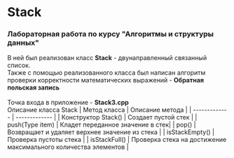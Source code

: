 # Stack

### Лабораторная работа по курсу "Алгоритмы и структуры данных"

В ней был реализован класс **Stack** - двунаправленный связанный список.<br>
Также с помощью реализованного класса был написан алгоритм проверки корректности математических выражений - **Обратная польская запись**
<br><br>
Точка входа в приложение - **Stack3.cpp**
<br>
Описание класса Stack
| Метод класса  | Описание метода |
| ------------- | ------------- |
| Конструктор Stack()  | Создает пустой стек |
| push(Type item) | Кладет переданное значение в стек|
| pop()  | Возвращает и удаляет верхнее значение из стека |
| isStackEmpty()  | Проверка пустоты стека |
| isStackFull()  | Проверка стека на достижение максимального количества элементов |
